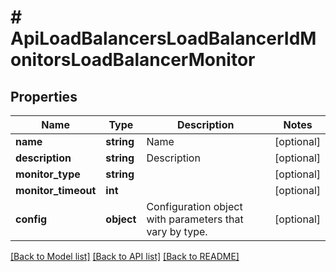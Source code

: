 # # ApiLoadBalancersLoadBalancerIdMonitorsLoadBalancerMonitor

## Properties

Name | Type | Description | Notes
------------ | ------------- | ------------- | -------------
**name** | **string** | Name | [optional]
**description** | **string** | Description | [optional]
**monitor_type** | **string** |  | [optional]
**monitor_timeout** | **int** |  | [optional]
**config** | **object** | Configuration object with parameters that vary by type. | [optional]

[[Back to Model list]](../../README.md#models) [[Back to API list]](../../README.md#endpoints) [[Back to README]](../../README.md)
